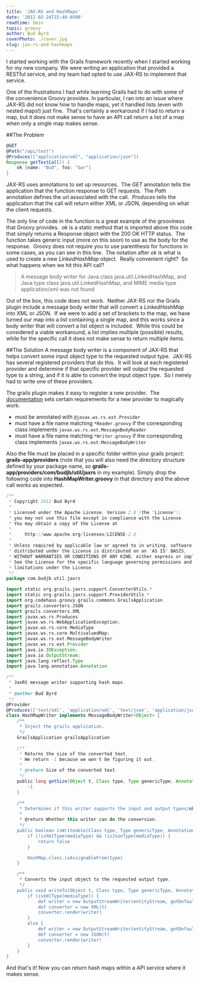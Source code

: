 ```yaml
---
title: 'JAX-RS and HashMaps'
date: '2012-02-24T15:40-0500'
readtime: 5min
topic: groovy
author: Bud Byrd
coverPhoto: ./cover.jpg
slug: jax-rs-and-hashmaps
---
```

I started working with the Grails framework recently when I started working for my new company. We were writing an application that provided a RESTful service, and my team had opted to use JAX-RS to implement that service.

One of the frustrations I had while learning Grails had to do with some of the convenience Groovy provides. In particular, I ran into an issue where JAX-RS did not know how to handle maps, yet it handled lists (even with nested maps!) just fine.  That's certainly a workaround if I had to return a map, but it does not make sense to have an API call return a list of a map when only a single map makes sense.

##The Problem

```groovy
@GET
@Path("/api/test")
@Produces(["application/xml", "application/json"])
Response getTestCall() {
    ok [name: "Bud", foo: "bar"]
}
```

JAX-RS uses annotations to set up resources.  The _GET_ annotation tells the application that the function response to GET requests.  The _Path_ annotation defines the url associated with the call.  _Produces_ tells the application that the call will return either XML or JSON, depending on what the client requests.

The only line of code in the function is a great example of the grooviness that Groovy provides.  _ok_ is a static method that is imported above this code that simply returns a Response object with the 200 OK HTTP status.  The function takes generic input (more on this soon) to use as the body for the response.  Groovy does not require you to use parenthesis for functions in some cases, as you can see in this line.  The notation after _ok_ is what is used to create a new _LinkedHashMap_ object.  Really convenient right?  So what happens when we hit this API call?

> A message body writer for Java class java.util.LinkedHashMap, and Java type class java.util.LinkedHashMap, and MIME media type application/xml was not found

Out of the box, this code does not work.  Neither JAX-RS nor the Grails plugin include a message body writer that will convert a _LinkedHashMap_ into XML or JSON.  If we were to add a set of brackets to the map, we have turned our map into a list containing a single map, and this works since a body writer that will convert a list object is included.  While this could be considered a viable workaround, a list implies multiple (possible) results, while for the specific call it does not make sense to return multiple items.

##The Solution
A message body writer is a component of JAX-RS that helps convert some input object type to the requested output type.  JAX-RS has several registered providers that do this.  It will look at each registered provider and determine if that specific provider will output the requested type to a string, and if it is able to convert the input object type.  So I merely had to write one of these providers.

The grails plugin makes it easy to register a new provider.  The [documentation](http://code.google.com/p/grails-jaxrs/wiki/AdvancedFeatures#Custom_providersI) sets certain requirements for a new provider to magically work:

* must be annotated with `@javax.ws.rs.ext.Provider`
* must have a file name matching `*Reader.groovy` if the corresponding class implements `javax.ws.rs.ext.MessageBodyReader`
* must have a file name matching `*Writer.groovy` if the corresponding class implements `javax.ws.rs.ext.MessageBodyWriter`

Also the file must be placed in a specific folder within your grails project: **grails-app/providers** (note that you will also need the directory structure defined by your package name, so **grails-app/providers/com/budjb/util/jaxrs** in my example).  Simply drop the following code into **HashMapWriter.groovy** in that directory and the above call works as expected.

```groovy
/**
 * Copyright 2012 Bud Byrd
 *
 * Licensed under the Apache License, Version 2.0 (the "License");
 * you may not use this file except in compliance with the License.
 * You may obtain a copy of the License at
 *
 *     http://www.apache.org/licenses/LICENSE-2.0
 *
 * Unless required by applicable law or agreed to in writing, software
 * distributed under the License is distributed on an "AS IS" BASIS,
 * WITHOUT WARRANTIES OR CONDITIONS OF ANY KIND, either express or implied.
 * See the License for the specific language governing permissions and
 * limitations under the License.
 */
package com.budjb.util.jaxrs

import static org.grails.jaxrs.support.ConverterUtils.*
import static org.grails.jaxrs.support.ProviderUtils.*
import org.codehaus.groovy.grails.commons.GrailsApplication
import grails.converters.JSON
import grails.converters.XML
import javax.ws.rs.Produces
import javax.ws.rs.WebApplicationException;
import javax.ws.rs.core.MediaType
import javax.ws.rs.core.MultivaluedMap;
import javax.ws.rs.ext.MessageBodyWriter
import javax.ws.rs.ext.Provider
import java.io.IOException;
import java.io.OutputStream;
import java.lang.reflect.Type
import java.lang.annotation.Annotation

/**
 * JaxRS message writer supporting hash maps.
 *
 * @author Bud Byrd
 */
@Provider
@Produces(['text/xml', 'application/xml', 'text/json', 'application/json'])
class HashMapWriter implements MessageBodyWriter<Object> {
	/**
	 * Inject the grails application.
	 */
	GrailsApplication grailsApplication

	/**
	 * Returns the size of the converted text.
	 * We return -1 because we won't be figuring it out.
	 *
	 * @return Size of the converted text.
	 */
	public long getSize(Object t, Class type, Type genericType, Annotation[] annotations, MediaType mediaType) {
		-1
	}

	/**
	 * Determines if this writer supports the input and output types/objects.
	 *
	 * @return Whether this writer can do the conversion.
	 */
	public boolean isWriteable(Class type, Type genericType, Annotation[] annotations, MediaType mediaType) {
		if (!isXmlType(mediaType) && !isJsonType(mediaType)) {
			return false
		}

		HashMap.class.isAssignableFrom(type)
	}

	/**
	 * Converts the input object to the requested output type.
	 */
	public void writeTo(Object t, Class type, Type genericType, Annotation[] annotations, MediaType mediaType, MultivaluedMap httpHeaders, OutputStream entityStream) {
		if (isXmlType(mediaType)) {
			def writer = new OutputStreamWriter(entityStream, getDefaultXMLEncoding(grailsApplication))
			def converter = new XML(t)
			converter.render(writer)
		}
		else {
			def writer = new OutputStreamWriter(entityStream, getDefaultJSONEncoding(grailsApplication))
			def converter = new JSON(t)
			converter.render(writer)
		}
	}
}
```

And that's it! Now you can return hash maps within a API service where it makes sense.
